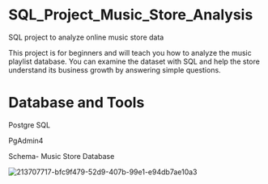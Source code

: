 # SQL_Project_Music_Store_Analysis

SQL project to analyze online music store data

This project is for beginners and will teach you how to analyze the music playlist database. You can examine the dataset with SQL and help the store understand its business growth by answering simple questions.

# Database and Tools
Postgre SQL

PgAdmin4


Schema- Music Store Database


![213707717-bfc9f479-52d9-407b-99e1-e94db7ae10a3](https://github.com/user-attachments/assets/afb05cc7-276d-4b39-9032-7cc0806cbb14)
